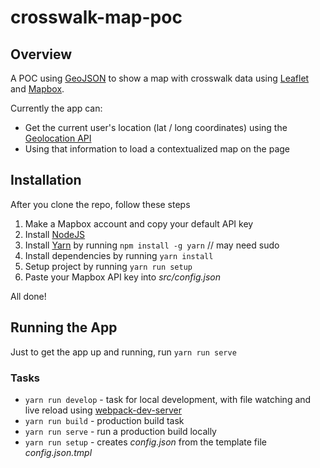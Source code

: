 # crosswalk-map-poc

## Overview
A POC using [GeoJSON](http://geojson.org/) to show a map with crosswalk data using [Leaflet](http://leafletjs.com/) and [Mapbox](https://www.mapbox.com/).

Currently the app can:
- Get the current user's location (lat / long coordinates) using the [Geolocation API](https://developer.mozilla.org/en-US/docs/Web/API/Geolocation/Using_geolocation)
- Using that information to load a contextualized map on the page


## Installation
After you clone the repo, follow these steps

1. Make a Mapbox account and copy your default API key
1. Install [NodeJS](https://nodejs.org/)
1. Install [Yarn](https://yarnpkg.com) by running `npm install -g yarn` // may need sudo
1. Install dependencies by running `yarn install`
1. Setup project by running `yarn run setup`
1. Paste your Mapbox API key into _src/config.json_

All done!

## Running the App
Just to get the app up and running, run `yarn run serve`

### Tasks
- `yarn run develop` - task for local development, with file watching and live reload using [webpack-dev-server]()
- `yarn run build` - production build task
- `yarn run serve` - run a production build locally
- `yarn run setup` - creates _config.json_ from the template file _config.json.tmpl_
